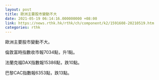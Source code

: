 ```yaml
---
layout: post
title: 歐洲主要股市變動不大
date: 2021-05-19 06:14:16.000000000 +08:00
link: https://news.rthk.hk/rthk/ch/component/k2/1591608-20210519.htm
categories: rthk
---
```


歐洲主要股市變動不大。

倫敦富時指數收市報7034點，升1點。

法蘭克福DAX指數報15386點，跌10點。

巴黎CAC指數報6353點，跌13點。

